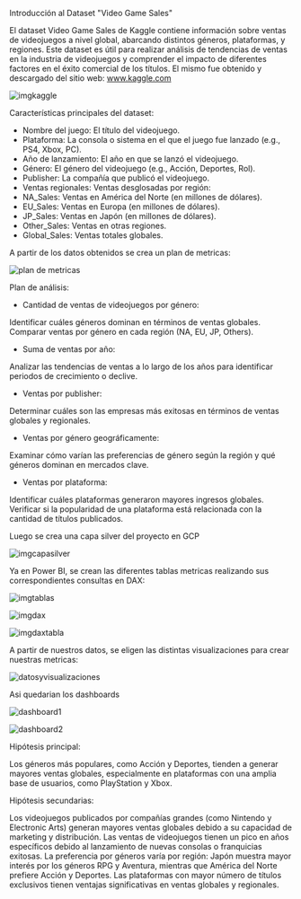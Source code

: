 Introducción al Dataset "Video Game Sales"

El dataset Video Game Sales de Kaggle contiene información sobre ventas de videojuegos a nivel global, abarcando distintos géneros, plataformas, y regiones. Este dataset es útil para realizar análisis de tendencias de ventas en la industria de videojuegos y comprender el impacto de diferentes factores en el éxito comercial de los títulos.
El mismo fue obtenido y descargado del sitio web: [www.kaggle.com ](https://www.kaggle.com/)

![imgkaggle](https://github.com/user-attachments/assets/8af3dea0-9e1e-4ce1-b143-9a60f51217a0)

Características principales del dataset:

- Nombre del juego: El título del videojuego.
- Plataforma: La consola o sistema en el que el juego fue lanzado (e.g., PS4, Xbox, PC).
- Año de lanzamiento: El año en que se lanzó el videojuego.
- Género: El género del videojuego (e.g., Acción, Deportes, Rol).
- Publisher: La compañía que publicó el videojuego.
- Ventas regionales: Ventas desglosadas por región:
- NA_Sales: Ventas en América del Norte (en millones de dólares).
- EU_Sales: Ventas en Europa (en millones de dólares).
- JP_Sales: Ventas en Japón (en millones de dólares).
- Other_Sales: Ventas en otras regiones.
- Global_Sales: Ventas totales globales.

A partir de los datos obtenidos se crea un plan de metricas:

![plan de metricas](https://github.com/user-attachments/assets/5f857861-d164-433c-856f-f9a49252cf41)

Plan de análisis:

- Cantidad de ventas de videojuegos por género:

Identificar cuáles géneros dominan en términos de ventas globales.
Comparar ventas por género en cada región (NA, EU, JP, Others).

- Suma de ventas por año:

Analizar las tendencias de ventas a lo largo de los años para identificar periodos de crecimiento o declive.

- Ventas por publisher:

Determinar cuáles son las empresas más exitosas en términos de ventas globales y regionales.

- Ventas por género geográficamente:

Examinar cómo varían las preferencias de género según la región y qué géneros dominan en mercados clave.

- Ventas por plataforma:

Identificar cuáles plataformas generaron mayores ingresos globales.
Verificar si la popularidad de una plataforma está relacionada con la cantidad de títulos publicados.


Luego se crea una capa silver del proyecto en GCP

![imgcapasilver](https://github.com/user-attachments/assets/ec0dcff3-c81c-4144-a459-648e69e5ff95)

Ya en Power BI, se crean las diferentes tablas metricas realizando sus correspondientes consultas en DAX:

![imgtablas](https://github.com/user-attachments/assets/b7c3b734-8643-4760-a2cb-ee94bf2af40f)

![imgdax](https://github.com/user-attachments/assets/093cc023-7a4f-4ea9-8950-fce0b9c94b7c)

![imgdaxtabla](https://github.com/user-attachments/assets/44cd9f61-a77f-4ad8-a937-f7b4d0fc21b5)

A partir de nuestros datos, se eligen las distintas visualizaciones para crear nuestras metricas:

![datosyvisualizaciones](https://github.com/user-attachments/assets/823f1277-240c-4efa-94e7-f64b6d316281)

Asi quedarian los dashboards

![dashboard1](https://github.com/user-attachments/assets/0497b8bb-0161-4f3f-a460-89a6dd208cdb)

![dashboard2](https://github.com/user-attachments/assets/f5e5deda-3523-46a7-a0d6-7435932a2e09)



Hipótesis principal:

Los géneros más populares, como Acción y Deportes, tienden a generar mayores ventas globales, especialmente en plataformas con una amplia base de usuarios, como PlayStation y Xbox.

Hipótesis secundarias:

Los videojuegos publicados por compañías grandes (como Nintendo y Electronic Arts) generan mayores ventas globales debido a su capacidad de marketing y distribución.
Las ventas de videojuegos tienen un pico en años específicos debido al lanzamiento de nuevas consolas o franquicias exitosas.
La preferencia por géneros varía por región: Japón muestra mayor interés por los géneros RPG y Aventura, mientras que América del Norte prefiere Acción y Deportes.
Las plataformas con mayor número de títulos exclusivos tienen ventajas significativas en ventas globales y regionales.

